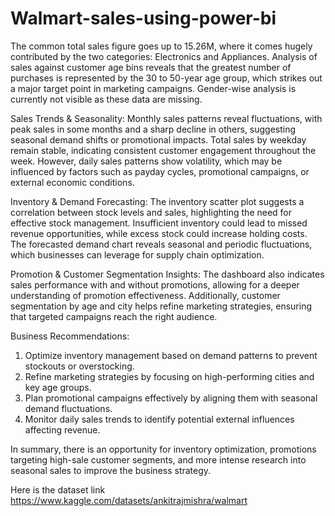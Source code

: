 # Walmart-sales-using-power-bi
The common total sales figure goes up to 15.26M, where it comes hugely contributed by the two categories: Electronics and Appliances. Analysis of sales against customer age bins reveals that the greatest number of purchases is represented by the 30 to 50-year age group, which strikes out a major target point in marketing campaigns. Gender-wise analysis is currently not visible as these data are missing.

Sales Trends & Seasonality:
Monthly sales patterns reveal fluctuations, with peak sales in some months and a sharp decline in others, suggesting seasonal demand shifts or promotional impacts. Total sales by weekday remain stable, indicating consistent customer engagement throughout the week. However, daily sales patterns show volatility, which may be influenced by factors such as payday cycles, promotional campaigns, or external economic conditions.

Inventory & Demand Forecasting:
The inventory scatter plot suggests a correlation between stock levels and sales, highlighting the need for effective stock management. Insufficient inventory could lead to missed revenue opportunities, while excess stock could increase holding costs. The forecasted demand chart reveals seasonal and periodic fluctuations, which businesses can leverage for supply chain optimization.

Promotion & Customer Segmentation Insights:
The dashboard also indicates sales performance with and without promotions, allowing for a deeper understanding of promotion effectiveness. Additionally, customer segmentation by age and city helps refine marketing strategies, ensuring that targeted campaigns reach the right audience.

Business Recommendations:
1. Optimize inventory management based on demand patterns to prevent stockouts or overstocking.
2. Refine marketing strategies by focusing on high-performing cities and key age groups.
3. Plan promotional campaigns effectively by aligning them with seasonal demand fluctuations.
4. Monitor daily sales trends to identify potential external influences affecting revenue.

In summary, there is an opportunity for inventory optimization, promotions targeting high-sale customer segments, and more intense research into seasonal sales to improve the business strategy.

Here is the dataset link https://www.kaggle.com/datasets/ankitrajmishra/walmart
